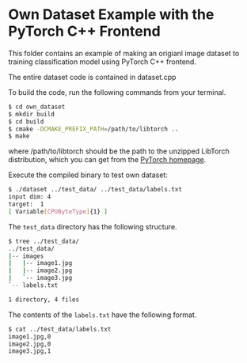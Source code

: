 # Own Dataset Example with the PyTorch C++ Frontend

This folder contains an example of making an origianl image dataset to training classification model using PyTorch C++ frontend.

The entire dataset code is contained in dataset.cpp

To build the code, run the following commands from your terminal.

```bash
$ cd own_dataset
$ mkdir build
$ cd build
$ cmake -DCMAKE_PREFIX_PATH=/path/to/libtorch ..
$ make
```

where /path/to/libtorch should be the path to the unzipped LibTorch distribution, which you can get from the [PyTorch homepage](https://pytorch.org/get-started/locally/).

Execute the compiled binary to test own dataset:

```bash
$ ./dataset ../test_data/ ../test_data/labels.txt
input dim: 4
target:  1
[ Variable[CPUByteType]{1} ]
```

The ```test_data``` directory has the following structure.

```bash
$ tree ../test_data/
../test_data/
|-- images
|   |-- image1.jpg
|   |-- image2.jpg
|   `-- image3.jpg
`-- labels.txt

1 directory, 4 files
```

The contents of the ```labels.txt``` have the following format.

```bash
$ cat ../test_data/labels.txt
image1.jpg,0
image2.jpg,0
image3.jpg,1
```
